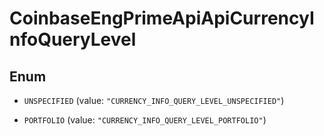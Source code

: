 
# CoinbaseEngPrimeApiApiCurrencyInfoQueryLevel

## Enum


* `UNSPECIFIED` (value: `"CURRENCY_INFO_QUERY_LEVEL_UNSPECIFIED"`)

* `PORTFOLIO` (value: `"CURRENCY_INFO_QUERY_LEVEL_PORTFOLIO"`)



